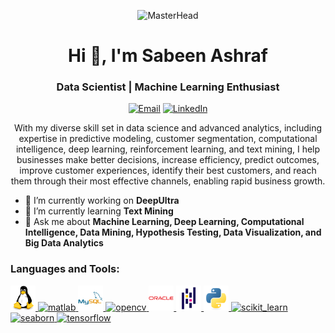 <p align="center">
  <img src="https://email.uplers.com/blog/wp-content/uploads/2020/07/GIF-blog.gif" alt="MasterHead" width="500" height="300">
</p>

<h1 align="center">Hi 👋, I'm Sabeen Ashraf</h1>
<h3 align="center">Data Scientist | Machine Learning Enthusiast</h3>

<p align="center">
  <a href="mailto:sabeen.ash01@gmail.com"><img src="https://img.shields.io/badge/Email-sabeen.ash01%40gmail.com-blue" alt="Email"></a>
  <a href="https://linkedin.com/in/sabeen-ashraf" target="_blank"><img src="https://img.shields.io/badge/LinkedIn-sabeen--ashraf-blue" alt="LinkedIn"></a>
</p>

<p align="center">
  With my diverse skill set in data science and advanced analytics, including expertise in predictive modeling, customer segmentation, computational intelligence, deep learning, reinforcement learning, and text mining, I help businesses make better decisions, increase efficiency, predict outcomes, improve customer experiences, identify their best customers, and reach them through their most effective channels, enabling rapid business growth.
</p>

- 🔭 I’m currently working on **DeepUltra**
- 🌱 I’m currently learning **Text Mining**
- 💬 Ask me about **Machine Learning, Deep Learning, Computational Intelligence, Data Mining, Hypothesis Testing, Data Visualization, and Big Data Analytics**

<h3>Languages and Tools:</h3>
<p>
<a href="https://www.linux.org/" target="_blank" rel="noreferrer"> <img src="https://raw.githubusercontent.com/devicons/devicon/master/icons/linux/linux-original.svg" alt="linux" width="40" height="40"/> </a> <a href="https://www.mathworks.com/" target="_blank" rel="noreferrer"> <img src="https://upload.wikimedia.org/wikipedia/commons/2/21/Matlab_Logo.png" alt="matlab" width="40" height="40"/> </a> <a href="https://www.mysql.com/" target="_blank" rel="noreferrer"> <img src="https://raw.githubusercontent.com/devicons/devicon/master/icons/mysql/mysql-original-wordmark.svg" alt="mysql" width="40" height="40"/> </a> <a href="https://opencv.org/" target="_blank" rel="noreferrer"> <img src="https://www.vectorlogo.zone/logos/opencv/opencv-icon.svg" alt="opencv" width="40" height="40"/> </a> <a href="https://www.oracle.com/" target="_blank" rel="noreferrer"> <img src="https://raw.githubusercontent.com/devicons/devicon/master/icons/oracle/oracle-original.svg" alt="oracle" width="40" height="40"/> </a> <a href="https://pandas.pydata.org/" target="_blank" rel="noreferrer"> <img src="https://raw.githubusercontent.com/devicons/devicon/2ae2a900d2f041da66e950e4d48052658d850630/icons/pandas/pandas-original.svg" alt="pandas" width="40" height="40"/> </a> <a href="https://www.python.org" target="_blank" rel="noreferrer"> <img src="https://raw.githubusercontent.com/devicons/devicon/master/icons/python/python-original.svg" alt="python" width="40" height="40"/> </a> <a href="https://scikit-learn.org/" target="_blank" rel="noreferrer"> <img src="https://upload.wikimedia.org/wikipedia/commons/0/05/Scikit_learn_logo_small.svg" alt="scikit_learn" width="40" height="40"/> </a> <a href="https://seaborn.pydata.org/" target="_blank" rel="noreferrer"> <img src="https://seaborn.pydata.org/_images/logo-mark-lightbg.svg" alt="seaborn" width="40" height="40"/> </a> <a href="https://www.tensorflow.org" target="_blank" rel="noreferrer"> <img src="https://www.vectorlogo.zone/logos/tensorflow/tensorflow-icon.svg" alt="tensorflow" width="40" height="40"/> </a>
</p>
